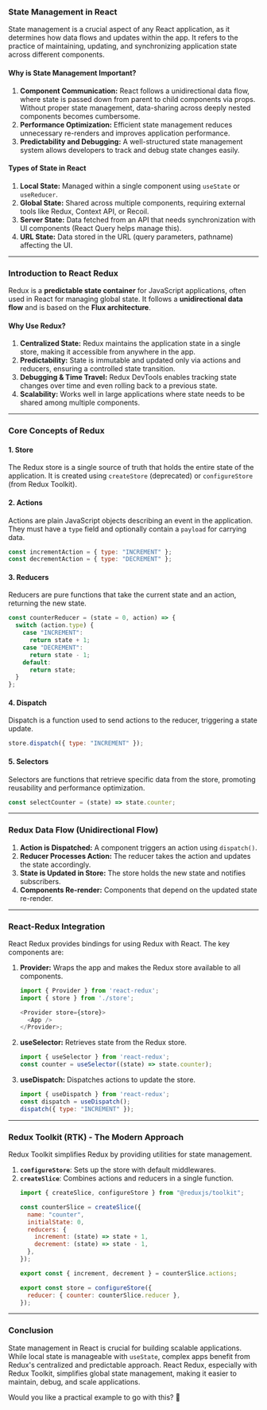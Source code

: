 ### **State Management in React**
State management is a crucial aspect of any React application, as it determines how data flows and updates within the app. It refers to the practice of maintaining, updating, and synchronizing application state across different components.

#### **Why is State Management Important?**
1. **Component Communication:** React follows a unidirectional data flow, where state is passed down from parent to child components via props. Without proper state management, data-sharing across deeply nested components becomes cumbersome.
2. **Performance Optimization:** Efficient state management reduces unnecessary re-renders and improves application performance.
3. **Predictability and Debugging:** A well-structured state management system allows developers to track and debug state changes easily.

#### **Types of State in React**
1. **Local State:** Managed within a single component using `useState` or `useReducer`.
2. **Global State:** Shared across multiple components, requiring external tools like Redux, Context API, or Recoil.
3. **Server State:** Data fetched from an API that needs synchronization with UI components (React Query helps manage this).
4. **URL State:** Data stored in the URL (query parameters, pathname) affecting the UI.

---

### **Introduction to React Redux**
Redux is a **predictable state container** for JavaScript applications, often used in React for managing global state. It follows a **unidirectional data flow** and is based on the **Flux architecture**.

#### **Why Use Redux?**
1. **Centralized State:** Redux maintains the application state in a single store, making it accessible from anywhere in the app.
2. **Predictability:** State is immutable and updated only via actions and reducers, ensuring a controlled state transition.
3. **Debugging & Time Travel:** Redux DevTools enables tracking state changes over time and even rolling back to a previous state.
4. **Scalability:** Works well in large applications where state needs to be shared among multiple components.

---

### **Core Concepts of Redux**
#### **1. Store**
The Redux store is a single source of truth that holds the entire state of the application. It is created using `createStore` (deprecated) or `configureStore` (from Redux Toolkit).

#### **2. Actions**
Actions are plain JavaScript objects describing an event in the application. They must have a `type` field and optionally contain a `payload` for carrying data.
```js
const incrementAction = { type: "INCREMENT" };
const decrementAction = { type: "DECREMENT" };
```

#### **3. Reducers**
Reducers are pure functions that take the current state and an action, returning the new state.
```js
const counterReducer = (state = 0, action) => {
  switch (action.type) {
    case "INCREMENT":
      return state + 1;
    case "DECREMENT":
      return state - 1;
    default:
      return state;
  }
};
```

#### **4. Dispatch**
Dispatch is a function used to send actions to the reducer, triggering a state update.
```js
store.dispatch({ type: "INCREMENT" });
```

#### **5. Selectors**
Selectors are functions that retrieve specific data from the store, promoting reusability and performance optimization.
```js
const selectCounter = (state) => state.counter;
```

---

### **Redux Data Flow (Unidirectional Flow)**
1. **Action is Dispatched:** A component triggers an action using `dispatch()`.
2. **Reducer Processes Action:** The reducer takes the action and updates the state accordingly.
3. **State is Updated in Store:** The store holds the new state and notifies subscribers.
4. **Components Re-render:** Components that depend on the updated state re-render.

---

### **React-Redux Integration**
React Redux provides bindings for using Redux with React. The key components are:

1. **Provider:** Wraps the app and makes the Redux store available to all components.
   ```js
   import { Provider } from 'react-redux';
   import { store } from './store';

   <Provider store={store}>
     <App />
   </Provider>;
   ```
2. **useSelector:** Retrieves state from the Redux store.
   ```js
   import { useSelector } from 'react-redux';
   const counter = useSelector((state) => state.counter);
   ```
3. **useDispatch:** Dispatches actions to update the store.
   ```js
   import { useDispatch } from 'react-redux';
   const dispatch = useDispatch();
   dispatch({ type: "INCREMENT" });
   ```

---

### **Redux Toolkit (RTK) - The Modern Approach**
Redux Toolkit simplifies Redux by providing utilities for state management.

1. **`configureStore`**: Sets up the store with default middlewares.
2. **`createSlice`**: Combines actions and reducers in a single function.
   ```js
   import { createSlice, configureStore } from "@reduxjs/toolkit";

   const counterSlice = createSlice({
     name: "counter",
     initialState: 0,
     reducers: {
       increment: (state) => state + 1,
       decrement: (state) => state - 1,
     },
   });

   export const { increment, decrement } = counterSlice.actions;

   export const store = configureStore({
     reducer: { counter: counterSlice.reducer },
   });
   ```

---

### **Conclusion**
State management in React is crucial for building scalable applications. While local state is manageable with `useState`, complex apps benefit from Redux's centralized and predictable approach. React Redux, especially with Redux Toolkit, simplifies global state management, making it easier to maintain, debug, and scale applications.

Would you like a practical example to go with this? 🚀
